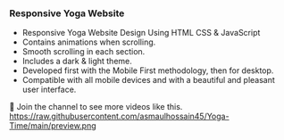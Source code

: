 ### Responsive Yoga Website

- Responsive Yoga Website Design Using HTML CSS & JavaScript
- Contains animations when scrolling.
- Smooth scrolling in each section.
- Includes a dark & light theme.
- Developed first with the Mobile First methodology, then for desktop.
- Compatible with all mobile devices and with a beautiful and pleasant user interface.

💙 Join the channel to see more videos like this. 
https://raw.githubusercontent.com/asmaulhossain45/Yoga-Time/main/preview.png
